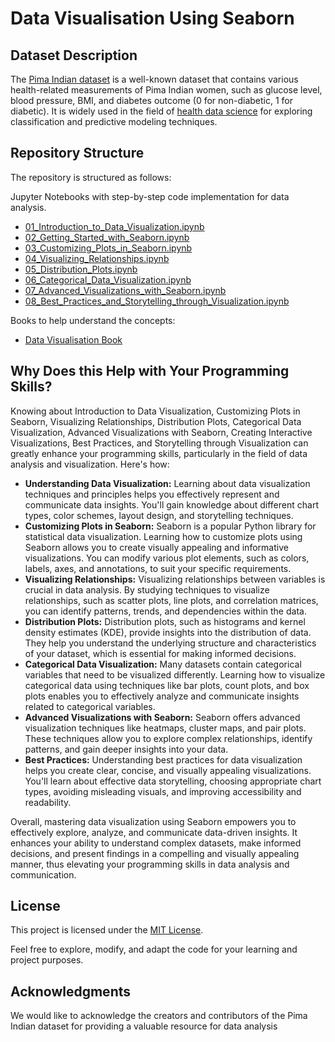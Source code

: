 # Data Visualisation Using Seaborn


## Dataset Description

The [Pima Indian dataset](https://github.com/cloudpedagogy/data-science-programming/blob/main/books/Pima_Indian_Dataset.ipynb) is a well-known dataset that contains various health-related measurements of Pima Indian women, such as glucose level, blood pressure, BMI, and diabetes outcome (0 for non-diabetic, 1 for diabetic). It is widely used in the field of [health data science](https://github.com/cloudpedagogy/data-science-programming/blob/main/books/Health_Data_Science.ipynb) for exploring classification and predictive modeling techniques.

## Repository Structure
The repository is structured as follows:

  Jupyter Notebooks with step-by-step code implementation for data analysis.
  - [01_Introduction_to_Data_Visualization.ipynb](https://github.com/cloudpedagogy/data-science-programming/blob/main/data-visualisation-seaborn/01_Introduction_to_Data_Visualization.ipynb)
  - [02_Getting_Started_with_Seaborn.ipynb](https://github.com/cloudpedagogy/data-science-programming/blob/main/data-visualisation-seaborn/02_Getting_Started_with_Seaborn.ipynb)
  - [03_Customizing_Plots_in_Seaborn.ipynb](https://github.com/cloudpedagogy/data-science-programming/blob/main/data-visualisation-seaborn/03_Customizing_Plots_in_Seaborn.ipynb)
  - [04_Visualizing_Relationships.ipynb](https://github.com/cloudpedagogy/data-science-programming/blob/main/data-visualisation-seaborn/04_Visualizing_Relationships.ipynb)
  - [05_Distribution_Plots.ipynb](https://github.com/cloudpedagogy/data-science-programming/blob/main/data-visualisation-seaborn/05_Distribution_Plots.ipynb)
  - [06_Categorical_Data_Visualization.ipynb](https://github.com/cloudpedagogy/data-science-programming/blob/main/data-visualisation-seaborn/06_Categorical_Data_Visualization.ipynb)
  - [07_Advanced_Visualizations_with_Seaborn.ipynb](https://github.com/cloudpedagogy/data-science-programming/blob/main/data-visualisation-seaborn/07_Advanced_Visualizations_with_Seaborn.ipynb)
  - [08_Best_Practices_and_Storytelling_through_Visualization.ipynb](https://github.com/cloudpedagogy/data-science-programming/blob/main/data-visualisation-seaborn/08_Best_Practices_and_Storytelling_through_Visualization.ipynb)

Books to help understand the concepts:
  - [Data Visualisation Book](https://github.com/cloudpedagogy/data-science-programming/blob/main/books/Data_Visualisation.ipynb)

## Why Does this Help with Your Programming Skills?
Knowing about Introduction to Data Visualization, Customizing Plots in Seaborn, Visualizing Relationships, Distribution Plots, Categorical Data Visualization, Advanced Visualizations with Seaborn, Creating Interactive Visualizations, Best Practices, and Storytelling through Visualization can greatly enhance your programming skills, particularly in the field of data analysis and visualization. Here's how:

- **Understanding Data Visualization:** Learning about data visualization techniques and principles helps you effectively represent and communicate data insights. You'll gain knowledge about different chart types, color schemes, layout design, and storytelling techniques.
- **Customizing Plots in Seaborn:** Seaborn is a popular Python library for statistical data visualization. Learning how to customize plots using Seaborn allows you to create visually appealing and informative visualizations. You can modify various plot elements, such as colors, labels, axes, and annotations, to suit your specific requirements.
- **Visualizing Relationships:** Visualizing relationships between variables is crucial in data analysis. By studying techniques to visualize relationships, such as scatter plots, line plots, and correlation matrices, you can identify patterns, trends, and dependencies within the data.
- **Distribution Plots:** Distribution plots, such as histograms and kernel density estimates (KDE), provide insights into the distribution of data. They help you understand the underlying structure and characteristics of your dataset, which is essential for making informed decisions.
- **Categorical Data Visualization:** Many datasets contain categorical variables that need to be visualized differently. Learning how to visualize categorical data using techniques like bar plots, count plots, and box plots enables you to effectively analyze and communicate insights related to categorical variables.
- **Advanced Visualizations with Seaborn:** Seaborn offers advanced visualization techniques like heatmaps, cluster maps, and pair plots. These techniques allow you to explore complex relationships, identify patterns, and gain deeper insights into your data.
- **Best Practices:** Understanding best practices for data visualization helps you create clear, concise, and visually appealing visualizations. You'll learn about effective data storytelling, choosing appropriate chart types, avoiding misleading visuals, and improving accessibility and readability.

Overall, mastering data visualization using Seaborn empowers you to effectively explore, analyze, and communicate data-driven insights. It enhances your ability to understand complex datasets, make informed decisions, and present findings in a compelling and visually appealing manner, thus elevating your programming skills in data analysis and communication.

## License
This project is licensed under the [MIT License](LICENSE).

Feel free to explore, modify, and adapt the code for your learning and project purposes.

## Acknowledgments
We would like to acknowledge the creators and contributors of the Pima Indian dataset for providing a valuable resource for data analysis

